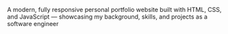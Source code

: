 A modern, fully responsive personal portfolio website built with HTML, CSS, and JavaScript — showcasing my background, skills, and projects as a software engineer